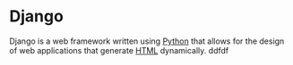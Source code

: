 # Django

Django is a web framework written using [Python](/wiki/Python) that allows for the design of web applications that generate [HTML](/wiki/HTML) dynamically.
ddfdf